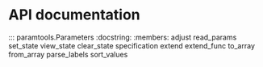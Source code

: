 # API documentation

::: paramtools.Parameters
    :docstring:
    :members: adjust read_params set_state view_state clear_state specification extend extend_func to_array from_array parse_labels sort_values